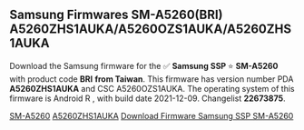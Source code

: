 <h2>Samsung Firmwares SM-A5260(BRI) A5260ZHS1AUKA/A5260OZS1AUKA/A5260ZHS1AUKA</h2>
Download the Samsung firmware for the ✅ <strong>Samsung SSP </strong> ⭐ <strong>SM-A5260</strong> with product code <strong>BRI</strong> <strong> from Taiwan</strong>. This firmware has version number PDA <strong>A5260ZHS1AUKA</strong> and CSC A5260OZS1AUKA. The operating system of this firmware is Android R , with build date 2021-12-09. Changelist <strong>22673875</strong>.


[SM-A5260](https://samfirm.shop/samsung/model/SM-A5260)
[A5260ZHS1AUKA](https://samfirm.shop/samsung/pda/A5260ZHS1AUKA)
[Download Firmware Samsung SSP SM-A5260](https://samfirm.shop/samsung/firmware/481349)

